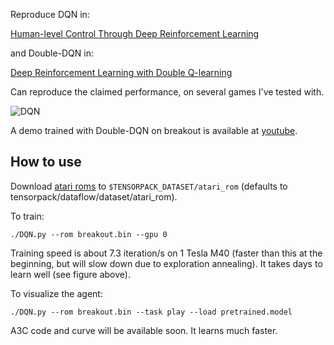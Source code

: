 Reproduce DQN in:

[Human-level Control Through Deep Reinforcement Learning](http://www.nature.com/nature/journal/v518/n7540/full/nature14236.html)

and Double-DQN in:

[Deep Reinforcement Learning with Double Q-learning](http://arxiv.org/abs/1509.06461)

Can reproduce the claimed performance, on several games I've tested with.

![DQN](https://github.com/ppwwyyxx/tensorpack/raw/master/examples/Atari2600/DoubleDQN-breakout.png)

A demo trained with Double-DQN on breakout is available at [youtube](https://youtu.be/o21mddZtE5Y).

## How to use

Download [atari roms](https://github.com/openai/atari-py/tree/master/atari_py/atari_roms) to
`$TENSORPACK_DATASET/atari_rom` (defaults to tensorpack/dataflow/dataset/atari_rom).

To train:
```
./DQN.py --rom breakout.bin --gpu 0
```
Training speed is about 7.3 iteration/s on 1 Tesla M40
(faster than this at the beginning, but will slow down due to exploration annealing).
It takes days to learn well (see figure above).

To visualize the agent:
```
./DQN.py --rom breakout.bin --task play --load pretrained.model
```

A3C code and curve will be available soon. It learns much faster.

